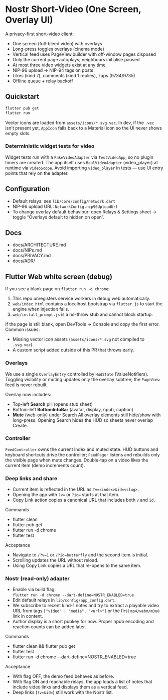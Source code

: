 # Nostr Short-Video (One Screen, Overlay UI)

A privacy-first short-video client:
- One screen (full-bleed video) with overlays
- Long-press toggles overlays (cinema mode)
- Vertical feed uses PageView.builder with off-window pages disposed
- Only the current page autoplays; neighbours initialise paused
- At most three video widgets exist at any time
- NIP-96 upload → NIP-94 tags on posts
- Likes (kind 7), comments (kind 1 replies), zaps (9734/9735)
- Offline queue + relay backoff

## Quickstart
```bash
flutter pub get
flutter run
```

Vector icons are loaded from `assets/icons/*.svg.vec`. In dev, if the `.vec` isn't
present yet, `AppIcon` falls back to a Material icon so the UI never shows
empty slots.

### Deterministic widget tests for video
Widget tests run with a `FakeVideoAdapter` via `TestVideoApp`, so no plugin timers are created.
The app itself uses `RealVideoAdapter` (video_player) at runtime via `VideoScope`.
Avoid importing `video_player` in tests — use UI entry points that rely on the adapter.

## Configuration

* Default relays: see `lib/core/config/network.dart`
* NIP-96 upload URL: `NetworkConfig.nip96UploadUrl`
* To change overlay default behaviour: open Relays & Settings sheet → toggle “Overlays default to hidden on open”.

## Docs

* docs/ARCHITECTURE.md
* docs/NIPs.md
* docs/PRIVACY.md
* docs/ADR/

## Flutter Web white screen (debug)
If you see a blank page on `flutter run -d chrome`:

1. This repo unregisters service workers in debug web automatically.
2. `web/index.html` contains a localhost bootstrap via `flutter.js` to start the engine when injection fails.
3. `web/install_prompt.js` is a no-throw stub and cannot block startup.

If the page is still blank, open DevTools → Console and copy the first error. Common issues:
- Missing vector icon assets (`assets/icons/*.svg` not compiled to `.svg.vec`).
- A custom script added outside of this PR that throws early.

### Overlays
We use a single `OverlayEntry` controlled by `HudState` (ValueNotifiers). Toggling visibility or
muting updates only the overlay subtree; the `PageView` feed is never rebuilt.

Overlay now includes:
- Top-left **Search** pill (opens stub sheet)
- Bottom-left **BottomInfoBar** (avatar, display, npub, caption)
- **Mute** (web-only) under Search
All overlay elements still hide/show with long-press. Opening Search hides the HUD so sheets never overlap Create.

### Controller
`FeedController` owns the current index and muted state. HUD buttons and keyboard shortcuts drive
the controller; `FeedPager` listens and rebuilds only the visible page when mute changes.
Double-tap on a video likes the current item (demo increments count).

### Deep links and share
- Current item is reflected in the URL as `?v=<index>&id=<slug>`.
- Opening the app with `?v=` or `?id=` starts at that item.
- Copy Link action copies a canonical URL that includes both `v` and `id`.

Commands
- flutter clean
- flutter pub get
- flutter run -d chrome
- flutter test

Acceptance
- Navigate to `/?v=1` or `/?id=butterfly` and the second item is initial.
- Scrolling updates the URL without reload.
- Using Copy Link copies a URL that re-opens to the same item.

### Nostr (read-only) adapter
- Enable via build flag:  
  `flutter run -d chrome --dart-define=NOSTR_ENABLED=true`
- Edit default relays in `lib/config/app_config.dart`.
- We subscribe to recent kind-1 notes and try to extract a playable video URL
  from tags `["video" | "media", "<url>"]` or the first `mp4/webm/m3u8` link in content.
- Author display is a short pubkey for now. Proper npub encoding and reaction counts can be added later.

Commands
- flutter clean && flutter pub get
- flutter test
- flutter run -d chrome --dart-define=NOSTR_ENABLED=true

Acceptance
- With flag OFF, the demo feed behaves as before.
- With flag ON and reachable relays, the app loads a list of notes that include video links and displays them as a vertical feed.
- Deep links (`?v=&id=`) still work with the Nostr list.
